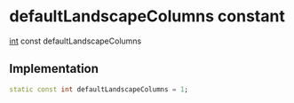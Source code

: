


# defaultLandscapeColumns constant






[int](https://api.flutter.dev/flutter/dart-core/int-class.html) const defaultLandscapeColumns
  







## Implementation

```dart
static const int defaultLandscapeColumns = 1;


```







